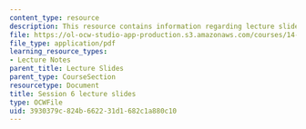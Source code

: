 ```yaml
---
content_type: resource
description: This resource contains information regarding lecture slide 6.
file: https://ol-ocw-studio-app-production.s3.amazonaws.com/courses/14-581-international-economics-i-spring-2013/3930379c824b662231d1682c1a880c10_MIT14_581S13_Lecslides6.pdf
file_type: application/pdf
learning_resource_types:
- Lecture Notes
parent_title: Lecture Slides
parent_type: CourseSection
resourcetype: Document
title: Session 6 lecture slides
type: OCWFile
uid: 3930379c-824b-6622-31d1-682c1a880c10
---
```

